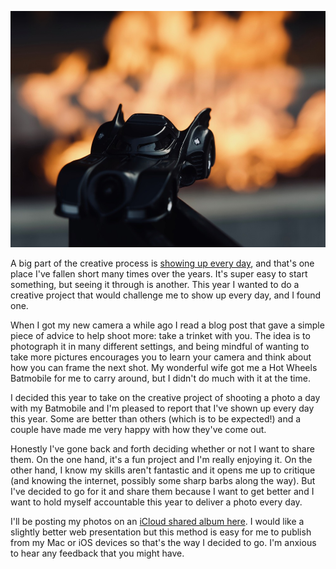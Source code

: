 ![](assets/fire.jpeg)

A big part of the creative process is [showing up every day](https://shawnblanc.net/2015/04/how-to-show-up-every-day/), and that's one place I've fallen short many times over the years. It's super easy to start something, but seeing it through is another. This year I wanted to do a creative project that would challenge me to show up every day, and I found one.

When I got my new camera a while ago I read a blog post that gave a simple piece of advice to help shoot more: take a trinket with you. The idea is to photograph it in many different settings, and being mindful of wanting to take more pictures encourages you to learn your camera and think about how you can frame the next shot. My wonderful wife got me a Hot Wheels Batmobile for me to carry around, but I didn't do much with it at the time.

I decided this year to take on the creative project of shooting a photo a day with my Batmobile and I'm pleased to report that I've shown up every day this year. Some are better than others (which is to be expected!) and a couple have made me very happy with how they've come out.

Honestly I've gone back and forth deciding whether or not I want to share them. On the one hand, it's a fun project and I'm really enjoying it. On the other hand, I know my skills aren't fantastic and it opens me up to critique (and knowing the internet, possibly some sharp barbs along the way). But I've decided to go for it and share them because I want to get better and I want to hold myself accountable this year to deliver a photo every day.

I'll be posting my photos on an [iCloud shared album here](https://www.icloud.com/sharedalbum/#B0wJ0DiRHJ6Gv47). I would like a slightly better web presentation but this method is easy for me to publish from my Mac or iOS devices so that's the way I decided to go. I'm anxious to hear any feedback that you might have.
